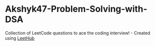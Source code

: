 # Akshyk47-Problem-Solving-with-DSA
Collection of LeetCode questions to ace the coding interview! - Created using [LeetHub](https://github.com/QasimWani/LeetHub)
